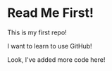 # Read Me First!

This is my first repo!

I want to learn to use GitHub!

Look, I've added more code here!
